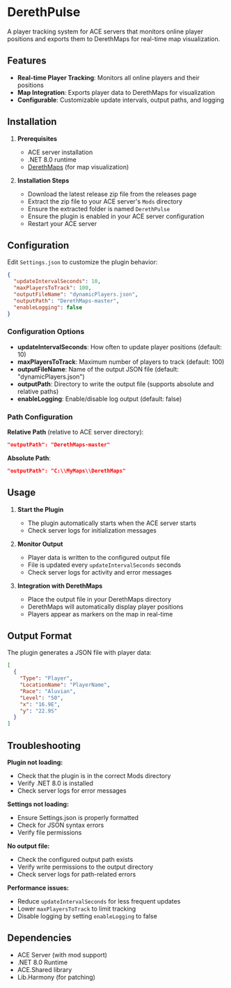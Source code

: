 # DerethPulse

A player tracking system for ACE servers that monitors online player positions and exports them to DerethMaps for real-time map visualization.

## Features

- **Real-time Player Tracking**: Monitors all online players and their positions
- **Map Integration**: Exports player data to DerethMaps for visualization
- **Configurable**: Customizable update intervals, output paths, and logging

## Installation

1. **Prerequisites**
   - ACE server installation
   - .NET 8.0 runtime
   - [DerethMaps](https://github.com/ACEmulator/DerethMaps) (for map visualization)

2. **Installation Steps**
   - Download the latest release zip file from the releases page
   - Extract the zip file to your ACE server's `Mods` directory
   - Ensure the extracted folder is named `DerethPulse`
   - Ensure the plugin is enabled in your ACE server configuration
   - Restart your ACE server



## Configuration

Edit `Settings.json` to customize the plugin behavior:

```json
{
  "updateIntervalSeconds": 10,
  "maxPlayersToTrack": 100,
  "outputFileName": "dynamicPlayers.json",
  "outputPath": "DerethMaps-master",
  "enableLogging": false
}
```

### Configuration Options

- **updateIntervalSeconds**: How often to update player positions (default: 10)
- **maxPlayersToTrack**: Maximum number of players to track (default: 100)
- **outputFileName**: Name of the output JSON file (default: "dynamicPlayers.json")
- **outputPath**: Directory to write the output file (supports absolute and relative paths)
- **enableLogging**: Enable/disable log output (default: false)

### Path Configuration

**Relative Path** (relative to ACE server directory):
```json
"outputPath": "DerethMaps-master"
```

**Absolute Path**:
```json
"outputPath": "C:\\MyMaps\\DerethMaps"
```

## Usage

1. **Start the Plugin**
   - The plugin automatically starts when the ACE server starts
   - Check server logs for initialization messages

2. **Monitor Output**
   - Player data is written to the configured output file
   - File is updated every `updateIntervalSeconds` seconds
   - Check server logs for activity and error messages

3. **Integration with DerethMaps**
   - Place the output file in your DerethMaps directory
   - DerethMaps will automatically display player positions
   - Players appear as markers on the map in real-time

## Output Format

The plugin generates a JSON file with player data:

```json
[
  {
    "Type": "Player",
    "LocationName": "PlayerName",
    "Race": "Aluvian",
    "Level": "50",
    "x": "16.9E",
    "y": "22.9S"
  }
]
```

## Troubleshooting

**Plugin not loading:**
- Check that the plugin is in the correct Mods directory
- Verify .NET 8.0 is installed
- Check server logs for error messages

**Settings not loading:**
- Ensure Settings.json is properly formatted
- Check for JSON syntax errors
- Verify file permissions

**No output file:**
- Check the configured output path exists
- Verify write permissions to the output directory
- Check server logs for path-related errors

**Performance issues:**
- Reduce `updateIntervalSeconds` for less frequent updates
- Lower `maxPlayersToTrack` to limit tracking
- Disable logging by setting `enableLogging` to false

## Dependencies

- ACE Server (with mod support)
- .NET 8.0 Runtime
- ACE.Shared library
- Lib.Harmony (for patching)

 